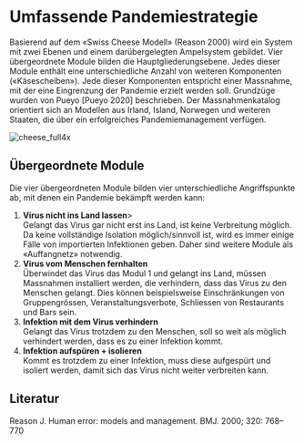 # Umfassende Pandemiestrategie
Basierend auf dem «Swiss Cheese Modell» (Reason 2000) wird ein System mit zwei Ebenen und einem darübergelegten Ampelsystem gebildet. Vier übergeordnete Module bilden die Hauptgliederungsebene. Jedes dieser Module enthält eine unterschiedliche Anzahl von weiteren Komponenten («Käsescheiben»). Jede dieser Komponenten entspricht einer Massnahme, mit der eine Eingrenzung der Pandemie erzielt werden soll. Grundzüge wurden von Pueyo [Pueyo 2020] beschrieben. Der Massnahmenkatalog orientiert sich an Modellen aus Irland, Island, Norwegen und weiteren Staaten, die über ein erfolgreiches Pandemiemanagement verfügen.

![cheese_full4x](https://user-images.githubusercontent.com/46749603/102410792-58896680-3ff1-11eb-9219-f82bdc544e0e.png)

## Übergeordnete Module
Die vier übergeordneten Module bilden vier unterschiedliche Angriffspunkte ab, mit denen ein Pandemie bekämpft werden kann:

1. **Virus nicht ins Land lassen**><br/>Gelangt das Virus gar nicht erst ins Land, ist keine Verbreitung möglich. Da keine vollständige Isolation möglich/sinnvoll ist, wird es immer einige Fälle von importierten Infektionen geben. Daher sind weitere Module als «Auffangnetz» notwendig.
1. **Virus vom Menschen fernhalten**<br/>Überwindet das Virus das Modul 1 und gelangt ins Land, müssen Massnahmen installiert werden, die verhindern, dass das Virus zu den Menschen gelangt. Dies können beispielsweise Einschränkungen von Gruppengrössen, Veranstaltungsverbote, Schliessen von Restaurants und Bars sein.
1. **Infektion mit dem Virus verhindern**<br/>Gelangt das Virus trotzdem zu den Menschen, soll so weit als möglich verhindert werden, dass es zu einer Infektion kommt.
1. **Infektion aufspüren + isolieren**<br/>Kommt es trotzdem zu einer Infektion, muss diese aufgespürt und isoliert werden, damit sich das Virus nicht weiter verbreiten kann.

## Literatur
Reason J. Human error: models and management. BMJ. 2000; 320: 768–770
